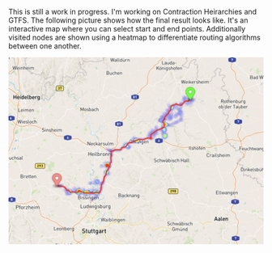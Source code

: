 This is still a work in progress. I'm working on Contraction Heirarchies and GTFS. The following picture shows how the final result looks like. It's an interactive map where you can select start and end points. Additionally visited nodes are shown using a heatmap to differentiate routing algorithms between one another. 


![ALT](./assets/ALT_Saarland.png)